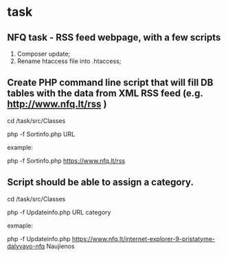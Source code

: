 # task
NFQ task - RSS feed webpage, with a few scripts
-

1. Composer update;
2. Rename htaccess file into .htaccess;


Create PHP command line script that will fill DB tables with the data from XML RSS feed (e.g. http://www.nfq.lt/rss )
-
cd /task/src/Classes

php -f Sortinfo.php URL

example:

php -f Sortinfo.php https://www.nfq.lt/rss


Script should be able to assign a category.
-
cd /task/src/Classes

php -f Updateinfo.php URL category

exmaple:

php -f Updateinfo.php https://www.nfq.lt/internet-explorer-9-pristatyme-dalyvavo-nfq Naujienos

